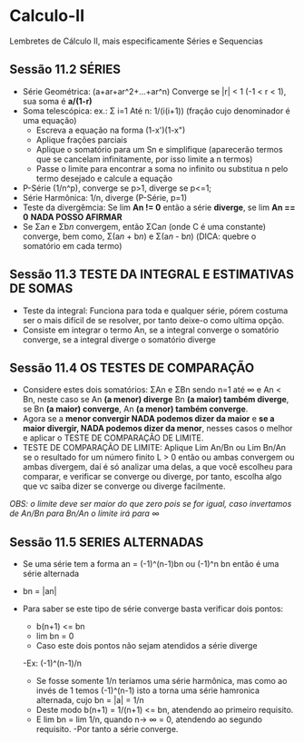 # Calculo-II
Lembretes de Cálculo II, mais especificamente Séries e Sequencias


## Sessão 11.2 SÉRIES
- Série Geométrica: (a+ar+ar^2+...+ar^n)   Converge se |r| < 1 (-1 < r < 1), sua soma é **a/(1-r)**
- Soma telescópica: ex.: Σ i=1 Até n: 1/(i(i+1)) (fração cujo denominador é uma equação)
  - Escreva a equação na forma (1-x')(1-x")
  - Aplique frações parciais
  - Aplique o somatório para um Sn e simplifique (aparecerão termos que se cancelam infinitamente, por isso limite a n termos)
  - Passe o limite para encontrar a soma no infinito ou substitua n pelo termo desejado e calcule a equação
- P-Série (1/n^p), converge se p>1, diverge se p<=1;
- Série Harmônica: 1/n, diverge (P-Série, p=1)
- Teste da divergêmcia: Se lim **An != 0** então a série **diverge**, se lim **An == 0** **NADA POSSO AFIRMAR**
- Se Σa*n* e Σb*n* convergem, então ΣCa*n* (onde C é uma constante) converge, bem como, Σ(a*n* + b*n*) e Σ(a*n* - b*n*)  (DICA: quebre o somatório em cada termo) 

## Sessão 11.3 TESTE DA INTEGRAL E ESTIMATIVAS DE SOMAS

- Teste da integral: Funciona para toda e qualquer série, pórem costuma ser o mais difícil de se resolver, por tanto deixe-o como ultima opção. 
- Consiste em integrar o termo An, se a integral converge o somatório converge, se a integral diverge o somatório diverge

## Sessão 11.4 OS TESTES DE COMPARAÇÃO

- Considere estes dois somatórios: ΣAn e ΣBn sendo n=1 até ∞ e An < Bn, neste caso se An **(a menor) diverge** Bn **(a maior) também diverge**, se Bn **(a maior) converge**, An **(a menor) também converge**.
- Agora se a **menor convergir NADA podemos dizer da maior** e **se a maior divergir, NADA podemos dizer da menor**, nesses casos o melhor e aplicar o TESTE DE COMPARAÇÃO DE LIMITE.
- TESTE DE COMPARAÇÃO DE LIMITE: Aplique Lim An/Bn ou Lim Bn/An se o resultado for um número finito L > 0 então ou ambas convergem ou ambas divergem, daí é só analizar uma delas, a que você escolheu para comparar, e verificar se converge ou diverge, por tanto, escolha algo que vc saiba dizer se converge ou diverge facilmente. 

_OBS: o limite deve ser maior do que zero pois se for igual, caso invertamos de An/Bn para Bn/An o limite irá para ∞_

## Sessão 11.5 SERIES ALTERNADAS

- Se uma série tem a forma an = (-1)^(n-1)bn ou (-1)^n bn então é uma série alternada
- bn = |an|
- Para saber se este tipo de série converge basta verificar dois pontos: 
  - b(n+1) <= bn
  - lim bn = 0
  - Caso este dois pontos não sejam atendidos a série diverge
  
  -Ex: (-1)^(n-1)/n
    - Se fosse somente 1/n teríamos uma série harmônica, mas como ao invés de 1 temos (-1)^(n-1) isto a torna uma série hamronica alternada, cujo bn = |a| = 1/n
    - Deste modo b(n+1) = 1/(n+1) <= bn, atendendo ao primeiro requisito.
    - E lim bn = lim 1/n, quando n-> ∞ = 0, atendendo ao segundo requisito.
    -Por tanto a série converge.
